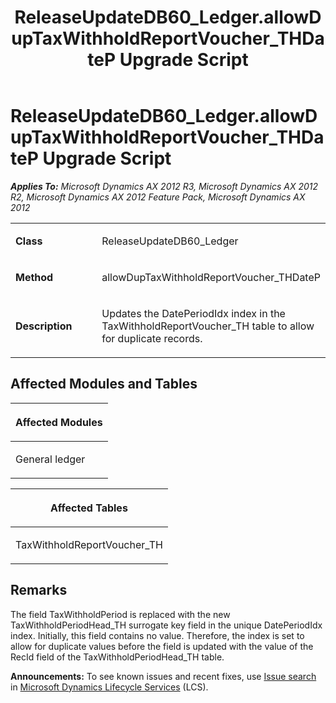 ﻿---
title: ReleaseUpdateDB60_Ledger.allowDupTaxWithholdReportVoucher_THDateP Upgrade Script
TOCTitle: ReleaseUpdateDB60_Ledger.allowDupTaxWithholdReportVoucher_THDateP Upgrade Script
ms:assetid: bb697892-13b6-94be-f181-421467a21ae2
ms:mtpsurl: https://msdn.microsoft.com/en-us/library/JJ686623(v=AX.60)
ms:contentKeyID: 49710831
ms.date: 05/18/2015
mtps_version: v=AX.60
---

# ReleaseUpdateDB60\_Ledger.allowDupTaxWithholdReportVoucher\_THDateP Upgrade Script 


_**Applies To:** Microsoft Dynamics AX 2012 R3, Microsoft Dynamics AX 2012 R2, Microsoft Dynamics AX 2012 Feature Pack, Microsoft Dynamics AX 2012_

<table>
<colgroup>
<col style="width: 50%" />
<col style="width: 50%" />
</colgroup>
<tbody>
<tr class="odd">
<td><p><strong>Class</strong></p></td>
<td><p>ReleaseUpdateDB60_Ledger</p></td>
</tr>
<tr class="even">
<td><p><strong>Method</strong></p></td>
<td><p>allowDupTaxWithholdReportVoucher_THDateP</p></td>
</tr>
<tr class="odd">
<td><p><strong>Description</strong></p></td>
<td><p>Updates the DatePeriodIdx index in the TaxWithholdReportVoucher_TH table to allow for duplicate records.</p></td>
</tr>
</tbody>
</table>


## Affected Modules and Tables

<table>
<colgroup>
<col style="width: 100%" />
</colgroup>
<thead>
<tr class="header">
<th><p>Affected Modules</p></th>
</tr>
</thead>
<tbody>
<tr class="odd">
<td><p>General ledger</p></td>
</tr>
</tbody>
</table>


<table>
<colgroup>
<col style="width: 100%" />
</colgroup>
<thead>
<tr class="header">
<th><p>Affected Tables</p></th>
</tr>
</thead>
<tbody>
<tr class="odd">
<td><p>TaxWithholdReportVoucher_TH</p></td>
</tr>
</tbody>
</table>


## Remarks

The field TaxWithholdPeriod is replaced with the new TaxWithholdPeriodHead\_TH surrogate key field in the unique DatePeriodIdx index. Initially, this field contains no value. Therefore, the index is set to allow for duplicate values before the field is updated with the value of the RecId field of the TaxWithholdPeriodHead\_TH table.

  
**Announcements:** To see known issues and recent fixes, use [Issue search](http://go.microsoft.com/fwlink/?linkid=389258) in [Microsoft Dynamics Lifecycle Services](http://go.microsoft.com/fwlink/?linkid=306505) (LCS).

